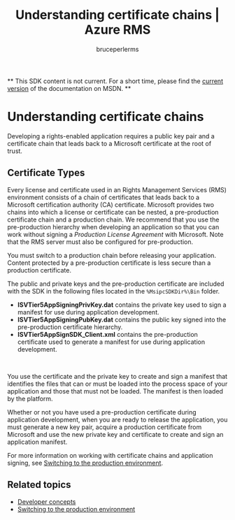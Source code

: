 ﻿---
# required metadata

title: Understanding certificate chains | Azure RMS
description: Rights-enabled application requires a public key pair and a certificate chain that leads back to a Microsoft certificate at the root of trust
keywords:
author: bruceperlerms
manager: mbaldwin
ms.date: 04/28/2016
ms.topic: article
ms.prod: azure
ms.service: rights-management
ms.technology: techgroup-identity
ms.assetid: 6AEA2162-82BF-4867-9285-111CD3FCD2F6
# optional metadata

#ROBOTS:
audience: developer
#ms.devlang:
ms.reviewer: shubhamp
ms.suite: ems
#ms.tgt_pltfrm:
#ms.custom:

---
** This SDK content is not current. For a short time, please find the [current version](https://msdn.microsoft.com/library/windows/desktop/hh535290(v=vs.85).aspx) of the documentation on MSDN. **
# Understanding certificate chains

Developing a rights-enabled application requires a public key pair and a certificate chain that leads back to a Microsoft certificate at the root of trust.

## Certificate Types

Every license and certificate used in an Rights Management Services (RMS) environment consists of a chain of certificates that leads back to a Microsoft certification authority (CA) certificate. Microsoft provides two chains into which a license or certificate can be nested, a pre-production certificate chain and a production chain. We recommend that you use the pre-production hierarchy when developing an application so that you can work without signing a *Production License Agreement* with Microsoft. Note that the RMS server must also be configured for pre-production.

You must switch to a production chain before releasing your application. Content protected by a pre-production certificate is less secure than a production certificate.

The public and private keys and the pre-production certificate are included with the SDK in the following files located in the `%MsipcSDKDir%\Bin` folder.

- **ISVTier5AppSigningPrivKey.dat** contains the private key used to sign a manifest for use during application development.
- **ISVTier5AppSigningPubKey.dat** contains the public key signed into the pre-production certificate hierarchy.
- **ISVTier5AppSignSDK_Client.xml** contains the pre-production certificate used to generate a manifest for use during application development.

 

You use the certificate and the private key to create and sign a manifest that identifies the files that can or must be loaded into the process space of your application and those that must not be loaded. The manifest is then loaded by the platform.

Whether or not you have used a pre-production certificate during application development, when you are ready to release the application, you must generate a new key pair, acquire a production certificate from Microsoft and use the new private key and certificate to create and sign an application manifest.

For more information on working with certificate chains and application signing, see [Switching to the production environment](switching-to-the-production-environment.md).

## Related topics

* [Developer concepts](ad-rms-concepts-nav.md)
* [Switching to the production environment](switching-to-the-production-environment.md)
 

 
